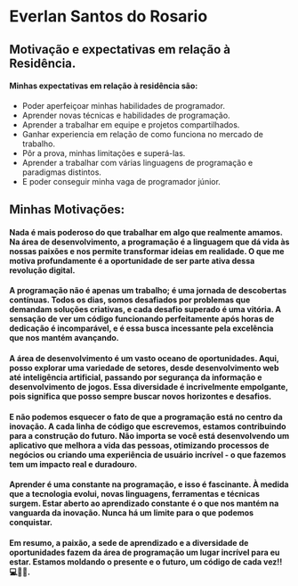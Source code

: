 # Everlan Santos do Rosario
## Motivação e expectativas em relação à Residência.

#### Minhas expectativas em relação à residência são:
  * Poder aperfeiçoar minhas habilidades de programador.
  * Aprender novas técnicas e habilidades de programação.
  * Aprender a trabalhar em equipe e projetos compartilhados.
  * Ganhar experiencia em relação de como funciona no mercado de trabalho.
  * Pôr a prova, minhas limitações e superá-las.
  * Aprender a trabalhar com várias linguagens de programação e paradigmas distintos.
  * E poder conseguir minha vaga de programador júnior.

## Minhas Motivações:

#### Nada é mais poderoso do que trabalhar em algo que realmente amamos. Na área de desenvolvimento, a programação é a linguagem que dá vida às nossas paixões e nos permite transformar ideias em realidade. O que me motiva profundamente é a oportunidade de ser parte ativa dessa revolução digital.

#### A programação não é apenas um trabalho; é uma jornada de descobertas contínuas. Todos os dias, somos desafiados por problemas que demandam soluções criativas, e cada desafio superado é uma vitória. A sensação de ver um código funcionando perfeitamente após horas de dedicação é incomparável, e é essa busca incessante pela excelência que nos mantém avançando.

#### A área de desenvolvimento é um vasto oceano de oportunidades. Aqui, posso explorar uma variedade de setores, desde desenvolvimento web até inteligência artificial, passando por segurança da informação e desenvolvimento de jogos. Essa diversidade é incrivelmente empolgante, pois significa que posso sempre buscar novos horizontes e desafios.

#### E não podemos esquecer o fato de que a programação está no centro da inovação. A cada linha de código que escrevemos, estamos contribuindo para a construção do futuro. Não importa se você está desenvolvendo um aplicativo que melhora a vida das pessoas, otimizando processos de negócios ou criando uma experiência de usuário incrível - o que fazemos tem um impacto real e duradouro.

#### Aprender é uma constante na programação, e isso é fascinante. À medida que a tecnologia evolui, novas linguagens, ferramentas e técnicas surgem. Estar aberto ao aprendizado constante é o que nos mantém na vanguarda da inovação. Nunca há um limite para o que podemos conquistar.

#### Em resumo, a paixão, a sede de aprendizado e a diversidade de oportunidades fazem da área de programação um lugar incrível para eu estar. Estamos moldando o presente e o futuro, um código de cada vez!! 💻🌟🚀.

